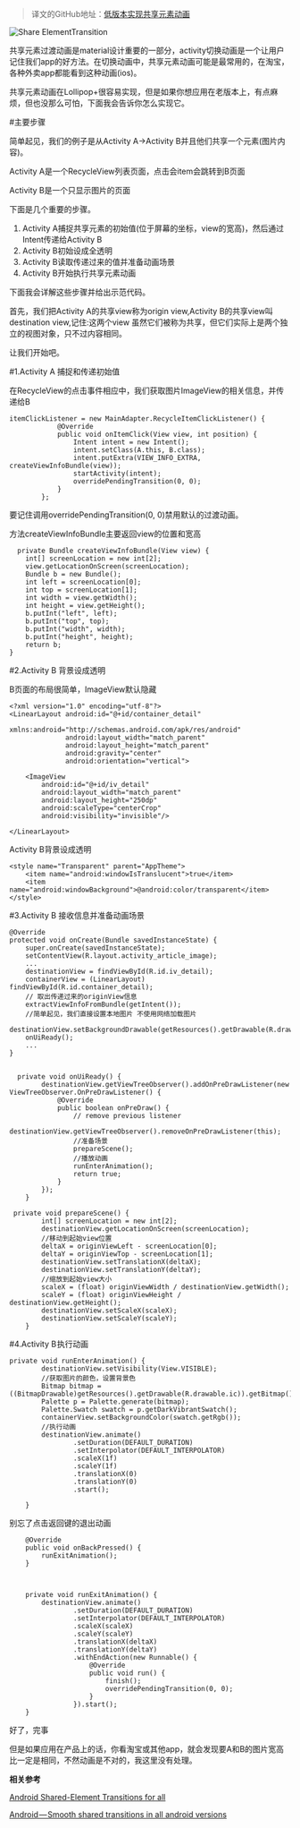 
>译文的GitHub地址：[低版本实现共享元素动画](https://github.com/thinkSky1206/android-blog/blob/master/%E4%BD%8E%E7%89%88%E6%9C%AC%E5%AE%9E%E7%8E%B0%E5%85%B1%E4%BA%AB%E5%85%83%E7%B4%A0%E5%8A%A8%E7%94%BB.md)



![Share ElementTransition](https://github.com/thinkSky1206/android-blog/blob/master/images/share.gif)

共享元素过渡动画是material设计重要的一部分，activity切换动画是一个让用户记住我们app的好方法。在切换动画中，共享元素动画可能是最常用的，在淘宝，各种外卖app都能看到这种动画(ios)。


共享元素动画在Lollipop+很容易实现，但是如果你想应用在老版本上，有点麻烦，但也没那么可怕，下面我会告诉你怎么实现它。

#主要步骤

简单起见，我们的例子是从Activity A->Activity B并且他们共享一个元素(图片内容)。

Activity A是一个RecycleView列表页面，点击会item会跳转到B页面

Activity B是一个只显示图片的页面

下面是几个重要的步骤。

1. Activity A捕捉共享元素的初始值(位于屏幕的坐标，view的宽高)，然后通过Intent传递给Activity B
2. Activity B初始设成全透明
3. Activity B读取传递过来的值并准备动画场景
4. Activity B开始执行共享元素动画

下面我会详解这些步骤并给出示范代码。

首先，我们把Activity A的共享view称为origin view,Activity B的共享view叫destination view,记住:这两个view 虽然它们被称为共享，但它们实际上是两个独立的视图对象，只不过内容相同。

让我们开始吧。

#1.Activity A 捕捉和传递初始值

在RecycleView的点击事件相应中，我们获取图片ImageView的相关信息，并传递给B


	itemClickListener = new MainAdapter.RecycleItemClickListener() {
	            @Override
	            public void onItemClick(View view, int position) {
	                Intent intent = new Intent();
				    intent.setClass(A.this, B.class);
				    intent.putExtra(VIEW_INFO_EXTRA, createViewInfoBundle(view));
				    startActivity(intent);
				    overridePendingTransition(0, 0);
	            }
	        };

	

要记住调用overridePendingTransition(0, 0)禁用默认的过渡动画。


方法createViewInfoBundle主要返回view的位置和宽高


	  private Bundle createViewInfoBundle(View view) {
        int[] screenLocation = new int[2];
        view.getLocationOnScreen(screenLocation);
        Bundle b = new Bundle();
        int left = screenLocation[0];
        int top = screenLocation[1];
        int width = view.getWidth();
        int height = view.getHeight();
        b.putInt("left", left);
        b.putInt("top", top);
        b.putInt("width", width);
        b.putInt("height", height);
        return b;
    }

#2.Activity B 背景设成透明

B页面的布局很简单，ImageView默认隐藏

	<?xml version="1.0" encoding="utf-8"?>
	<LinearLayout android:id="@+id/container_detail"
	              xmlns:android="http://schemas.android.com/apk/res/android"
	              android:layout_width="match_parent"
	              android:layout_height="match_parent"
	              android:gravity="center"
	              android:orientation="vertical">
	
	    <ImageView
	        android:id="@+id/iv_detail"
	        android:layout_width="match_parent"
	        android:layout_height="250dp"
	        android:scaleType="centerCrop"
	        android:visibility="invisible"/>
	
	</LinearLayout>

Activity B背景设成透明

	<style name="Transparent" parent="AppTheme">
        <item name="android:windowIsTranslucent">true</item>
        <item name="android:windowBackground">@android:color/transparent</item>
    </style>



#3.Activity B 接收信息并准备动画场景

    @Override
    protected void onCreate(Bundle savedInstanceState) {
        super.onCreate(savedInstanceState);
        setContentView(R.layout.activity_article_image);
        ...
		destinationView = findViewById(R.id.iv_detail);
		containerView = (LinearLayout) findViewById(R.id.container_detail);
        // 取出传递过来的originView信息
        extractViewInfoFromBundle(getIntent());
		//简单起见，我们直接设置本地图片 不使用网络加载图片
		destinationView.setBackgroundDrawable(getResources().getDrawable(R.drawable.ic));
        onUiReady();
        ...
    }


	  private void onUiReady() {
	        destinationView.getViewTreeObserver().addOnPreDrawListener(new ViewTreeObserver.OnPreDrawListener() {
	            @Override
	            public boolean onPreDraw() {
	                // remove previous listener
	                destinationView.getViewTreeObserver().removeOnPreDrawListener(this);
	                //准备场景
	                prepareScene();
	                //播放动画
	                runEnterAnimation();
	                return true;
	            }
	        });
	    }

	 private void prepareScene() {
		    int[] screenLocation = new int[2];
			destinationView.getLocationOnScreen(screenLocation);
	        //移动到起始view位置   
	        deltaX = originViewLeft - screenLocation[0];
	        deltaY = originViewTop - screenLocation[1];
	        destinationView.setTranslationX(deltaX);
	        destinationView.setTranslationY(deltaY);
	        //缩放到起始view大小
	        scaleX = (float) originViewWidth / destinationView.getWidth();
	        scaleY = (float) originViewHeight / destinationView.getHeight();
	        destinationView.setScaleX(scaleX);
	        destinationView.setScaleY(scaleY);
	    }




#4.Activity B 执行动画


	private void runEnterAnimation() {
	        destinationView.setVisibility(View.VISIBLE);
			//获取图片的颜色，设置背景色
	        Bitmap bitmap = ((BitmapDrawable)getResources().getDrawable(R.drawable.ic)).getBitmap();
	        Palette p = Palette.generate(bitmap);
	        Palette.Swatch swatch = p.getDarkVibrantSwatch();
	        containerView.setBackgroundColor(swatch.getRgb());
	        //执行动画
	        destinationView.animate()
	                .setDuration(DEFAULT_DURATION)
	                .setInterpolator(DEFAULT_INTERPOLATOR)
	                .scaleX(1f)
	                .scaleY(1f)
	                .translationX(0)
	                .translationY(0)
	                .start();
	
	    }

别忘了点击返回键的退出动画


		@Override
	    public void onBackPressed() {
	        runExitAnimation();
	    }


	
	    private void runExitAnimation() {
	        destinationView.animate()
	                .setDuration(DEFAULT_DURATION)
	                .setInterpolator(DEFAULT_INTERPOLATOR)
	                .scaleX(scaleX)
	                .scaleY(scaleY)
	                .translationX(deltaX)
	                .translationY(deltaY)
	                .withEndAction(new Runnable() {
	                    @Override
	                    public void run() {
	                        finish();
	                        overridePendingTransition(0, 0);
	                    }
	                }).start();
	    }


好了，完事

但是如果应用在产品上的话，你看淘宝或其他app，就会发现要A和B的图片宽高比一定是相同，不然动画是不对的，我这里没有处理。

**相关参考**

[Android Shared-Element Transitions for all](https://medium.com/@aitorvs/android-shared-element-transitions-for-all-b90e9361507d#.sk2z0p1hh)

[Android — Smooth shared transitions in all android versions](https://medium.com/@Sserra90/android-smooth-shared-transitions-in-all-android-versions-9cd27fd3c80f#.28my4o4qk)

